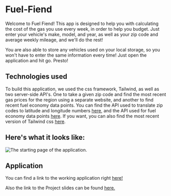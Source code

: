 # Fuel-Fiend

Welcome to Fuel Fiend! This app is designed to help you with calculating the cost of the gas you use every week, in order to help you budget. Just enter your vehicle's make, model, and year, as well as your zip code and average weekly mileage, and we'll do the rest!

You are also able to store any vehicles used on your local storage, so you won't have to enter the same information every time! Just open the application and hit go. Presto!

## Technologies used

To build this application, we used the css framework, Tailwind, as well as two server-side API's. One to take a given zip code and find the most recent gas prices for the region using a separate website, and another to find recent fuel economy data points. You can find the API used to translate zip codes to latitude and longitude numbers [here](https://nominatim.openstreetmap.org/ui/search.html), and the API used for fuel economy data points [here](https://api-ninjas.com/api/cars). If you want, you can also find the most recent version of Tailwind css [here](https://github.com/tailwindlabs/tailwindcss/releases/latest/).

## Here's what it looks like:

![The starting page of the application.](./images/pngegg.png)

## Application

You can find a link to the working application right [here!](https://team2baybee.github.io/Fuel-Fiend/)

Also the link to the Project slides can be found [here.](https://docs.google.com/presentation/d/1LJ4hUVepJtrRp2IbUUDOvEy-H4ILOtKvlvpaQskXVn8/edit#slide=id.g1499acfbcf2_0_11)